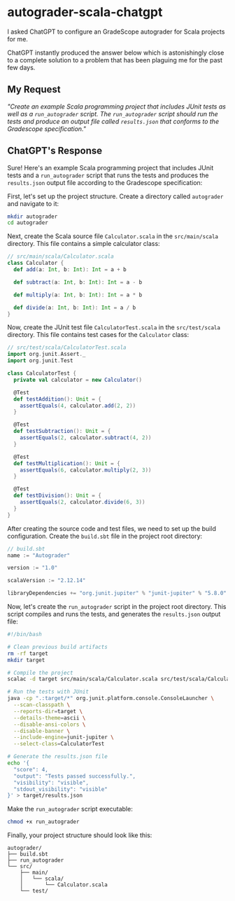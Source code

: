 # autograder-scala-chatgpt

I asked ChatGPT to configure an GradeScope autograder for Scala projects for me.

ChatGPT instantly produced the answer below which is astonishingly close to a complete solution to a problem that has been plaguing me for the past few days.


## My Request

*"Create an example Scala programming project that includes JUnit tests as well as a `run_autograder` script.  The `run_autograder` script should run the tests and produce an output file called `results.json` that conforms to the Gradescope specification."*


## ChatGPT's Response

Sure! Here's an example Scala programming project that includes JUnit tests and a `run_autograder` script that runs the tests and produces the `results.json` output file according to the Gradescope specification:

First, let's set up the project structure. Create a directory called `autograder` and navigate to it:

```bash
mkdir autograder
cd autograder
```

Next, create the Scala source file `Calculator.scala` in the `src/main/scala` directory. This file contains a simple calculator class:

```scala
// src/main/scala/Calculator.scala
class Calculator {
  def add(a: Int, b: Int): Int = a + b

  def subtract(a: Int, b: Int): Int = a - b

  def multiply(a: Int, b: Int): Int = a * b

  def divide(a: Int, b: Int): Int = a / b
}
```

Now, create the JUnit test file `CalculatorTest.scala` in the `src/test/scala` directory. This file contains test cases for the `Calculator` class:

```scala
// src/test/scala/CalculatorTest.scala
import org.junit.Assert._
import org.junit.Test

class CalculatorTest {
  private val calculator = new Calculator()

  @Test
  def testAddition(): Unit = {
    assertEquals(4, calculator.add(2, 2))
  }

  @Test
  def testSubtraction(): Unit = {
    assertEquals(2, calculator.subtract(4, 2))
  }

  @Test
  def testMultiplication(): Unit = {
    assertEquals(6, calculator.multiply(2, 3))
  }

  @Test
  def testDivision(): Unit = {
    assertEquals(2, calculator.divide(6, 3))
  }
}
```

After creating the source code and test files, we need to set up the build configuration. Create the `build.sbt` file in the project root directory:

```scala
// build.sbt
name := "Autograder"

version := "1.0"

scalaVersion := "2.12.14"

libraryDependencies += "org.junit.jupiter" % "junit-jupiter" % "5.8.0" % Test
```

Now, let's create the `run_autograder` script in the project root directory. This script compiles and runs the tests, and generates the `results.json` output file:

```bash
#!/bin/bash

# Clean previous build artifacts
rm -rf target
mkdir target

# Compile the project
scalac -d target src/main/scala/Calculator.scala src/test/scala/CalculatorTest.scala

# Run the tests with JUnit
java -cp ".:target/*" org.junit.platform.console.ConsoleLauncher \
  --scan-classpath \
  --reports-dir=target \
  --details-theme=ascii \
  --disable-ansi-colors \
  --disable-banner \
  --include-engine=junit-jupiter \
  --select-class=CalculatorTest

# Generate the results.json file
echo '{
  "score": 4,
  "output": "Tests passed successfully.",
  "visibility": "visible",
  "stdout_visibility": "visible"
}' > target/results.json
```

Make the `run_autograder` script executable:

```bash
chmod +x run_autograder
```

Finally, your project structure should look like this:

```
autograder/
├── build.sbt
├── run_autograder
└── src/
    ├── main/
    │   └── scala/
    │       └── Calculator.scala
    └── test/
       

